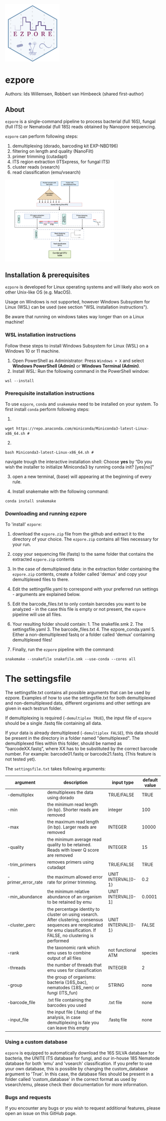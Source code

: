<img src="ezpore.png" alt="image info" width="35%">

# ezpore

Authors: Ids Willemsen, Robbert van Himbeeck (shared first-author)

## About

`ezpore` is a single-command pipeline to process bacterial (full 16S), fungal (full ITS) or Nematodal (full 18S) reads obtained by Nanopore sequencing.

`ezpore` can perform following steps:

1) demultiplexing (dorado, barcoding kit EXP-NBD196)
2) filtering on length and quality (NanoFilt)
3) primer trimming (cutadapt)
4) ITS region extraction (ITSxpress, for fungal ITS)
5) cluster reads (vsearch)
6) read classification (emu/vsearch)

<img src="ezpore_Diagram.png" alt="image info" width="70%">

## Installation & prerequisites

`ezpore` is developed for Linux operating systems and will likely also work on other Unix-like OS (e.g. MacOS). 

Usage on Windows is not supported, however Windows Subsystem for Linux (WSL) can be used (see section "WSL installation instructions").

Be aware that running on windows takes way longer than on a Linux machine!

### WSL installation instructions

Follow these steps to install Windows Subsystem for Linux (WSL) on a Windows 10 or 11 machine.

1) Open PowerShell as Administrator: Press `Windows + X` and select **Windows PowerShell (Admin)** or **Windows Terminal (Admin)**.
2) Install WSL: Run the following command in the PowerShell window:
```
wsl --install
```

### Prerequisite installation instructions

To use `ezpore`, `conda` and `snakemake` need to be installed on your system. To first install `conda` perform following steps:

1) 
```
wget https://repo.anaconda.com/miniconda/Miniconda3-latest-Linux-x86_64.sh #
```
2)
```
bash Miniconda3-latest-Linux-x86_64.sh #
```
navigate trough the interactive installation shell: Choose **yes** by “Do you wish the installer to initialize Miniconda3 by running conda init? [yes|no]" 
   
3) open a new terminal, (base) will appearing at the beginning of every rule.

4) Install snakemake with the following command:
```
conda install snakemake
```


### Downloading and running ezpore
To 'install' `ezpore`:

1) download the `ezpore.zip` file from the github and extract it to the directory of your choice. The `ezpore.zip` contains all files necessary for your run.
2) copy your sequencing file (fastq) to the same folder that contains the extracted `ezpore.zip` contents
3) In the case of demultiplexed data: in the extraction folder containing the `ezpore.zip` contents, create a folder called 'demux' and copy your demultiplexed files to there.
4) Edit the settingsfile.yaml to correspond with your preferred run settings - arguments are explained below.
5) Edit the barcode_files.txt to only contain barcodes you want to be analyzed - in the case this file is empty or not present, the `ezpore` pipeline will use all files.

6) Your resulting folder should contain: 1. The snakefile.smk 2. The settingsfile.yaml 3. The barcode_files.txt 4. The ezpore_conda.yaml 5. Either a non-demultiplexed fastq or a folder called 'demux' containing demultiplexed files!
7) Finally, run the `ezpore` pipeline with the command:

```
snakemake --snakefile snakefile.smk --use-conda --cores all  
```

# The settingsfile

The settingsfile.txt contains all possible arguments that can be used by ezpore. Examples of how to use the settingsfile.txt for both demultiplexed and non-demultiplexed data, different organisms and other settings are given in each testrun folder. 

If demultiplexing is required (`-demultiplex TRUE`), the input file of `ezpore` should be a single .fastq file containing all data.

If your data is already demultiplexed (`-demultiplex FALSE`), this data should be present in the directory in a folder named "demultiplexed". 
The demultiplexed files within this folder, should be named as "barcodeXX.fastq", where XX has to be substituted by the correct barcode number. For example: barcode01.fastq or barcode21.fastq. (This feature is not tested yet). 

The `settingsfile.txt` takes following arguments:

| argument | description | input type | default value |
| -------- | ----------- | ------------  | ------------- |
|-demultiplex | demultiplexes the data using dorado | TRUE/FALSE | TRUE |
|-min | the minimum read length (in bp). Shorter reads are removed | integer | 100 | 
|-max |the maximum read length (in bp). Larger reads are removed | INTEGER | 10000 |
|-quality | the minimum average read quality to be retained. Reads with lower Q score are removed | INTEGER | 15 |
|-trim_primers | removes primers using cutadapt | TRUE/FALSE | TRUE |
|-primer_error_rate | the maximum allowed error rate for primer trimming. | UNIT INTERVAL[0-1} | 0.2 |  
|-min_abundance | the minimum relative abundance of an organism to be retained by emu | UNIT INTERVAL[0-1] | 0.0001 |
|-cluster_perc | the percentage identity to cluster on using vsearch. After clustering, consensus sequences are rereplicated for emu classification. If FALSE, no clustering is performed | UNIT INTERVAL[0-1} | FALSE |
|-rank | the taxonomic rank which emu uses to combine output of all files | not functional ATM | species | 
|-threads | the number of threads that emu uses for classification | INTEGER | 2 |
|-group | the group of organisms: bacteria (16S_bac), nematodes (18S_nem) or fungi (ITS_fun) | STRING | none |
|-barcode_file | .txt file containing the barcodes you used | .txt file | none |
|-input_file | the input file (.fastq) of the analysis, in case demultiplexing is fale you can leave this empty | .fastq file | none | 

### Using a custom database
`ezpore` is equipped to automatically download the 16S SILVA database for bacteria, the UNITE ITS database for fungi, and our in-house 18S Nematode database for both 'emu' and 'vsearch' classification. If you prefer to use your own database, this is possible by changing the custom_database argument to 'True'. In this case, the database files should be present in a folder called 'custom_database' in the correct format as used by vsearch/emu, please check their documentation for more information. 

### Bugs and requests
If you encounter any bugs or you wish to request additional features, please open an issue on this GitHub page.
